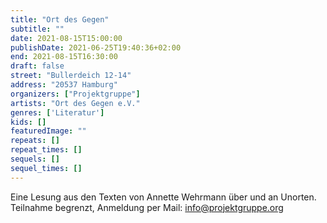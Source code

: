 ```yaml
---
title: "Ort des Gegen"
subtitle: ""
date: 2021-08-15T15:00:00
publishDate: 2021-06-25T19:40:36+02:00
end: 2021-08-15T16:30:00
draft: false
street: "Bullerdeich 12-14"
address: "20537 Hamburg"
organizers: ["Projektgruppe"]
artists: "Ort des Gegen e.V."
genres: ['Literatur']
kids: []
featuredImage: ""
repeats: []
repeat_times: []
sequels: []
sequel_times: []
---
```


Eine Lesung aus den Texten von Annette Wehrmann über und an Unorten. Teilnahme begrenzt, Anmeldung per Mail: info@projektgruppe.org